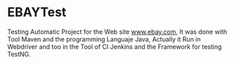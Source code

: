 # EBAYTest
Testing Automatic Project for  the Web site www.ebay.com, It was done with Tool Maven and the programming Languaje Java, Actually  it Run  in Webdriver and too in the Tool of CI Jenkins and the Framework for testing TestNG.
